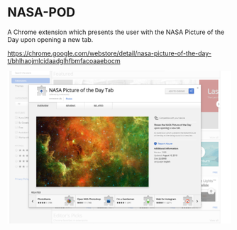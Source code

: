 # NASA-POD
A Chrome extension which presents the user with the NASA Picture of the Day upon opening a new tab.

https://chrome.google.com/webstore/detail/nasa-picture-of-the-day-t/bhlhaojmlcidaadglhfbmfacoaaebocm

<img src="NASA-POD.PNG"></img>
